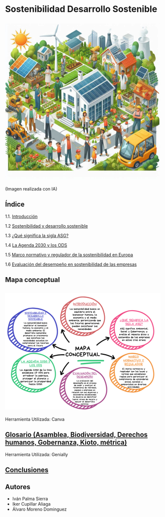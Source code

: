 # Sostenibilidad Desarrollo Sostenible
![introduccion](img/sostenibilidad2.jpeg)
---
(Imagen realizada con IA)
## Índice
1.1. [Introducción](introduccion.md)

1.2 [Sostenibilidad y desarrollo sostenible](sostenibilidad.md)

1.3 [¿Qué significa la sigla ASG?](siglasASG.md)

1.4 [La Agenda 2030 y los ODS](agenda.md)

1.5 [Marco normativo y regulador de la sostenibilidad en Europa](marco.md)

1.6 [Evaluación del desempeño en sostenibilidad de las empresas](EvaluaciónDelDesempeñoEnSostenibilidadDeLasEmpresas.md)

## Mapa conceptual
![mapa conceptual](img/mapaconceptual.png)
---
Herramienta Utilizada: Canva
## [Glosario (Asamblea, Biodiversidad, Derechos humanos, Gobernanza, Kioto, métrica)](https://view.genially.com/672c81a613e6505420dc0335/interactive-content-glosario-interactivo-sostenibilidad-y-desarrollo-sostenible)
Herramienta Utilizada: Genially
## [Conclusiones](conclusion.md)
## Autores
- Iván Palma Sierra
- Iker Cupillar Aliaga
- Álvaro Moreno Dominguez
